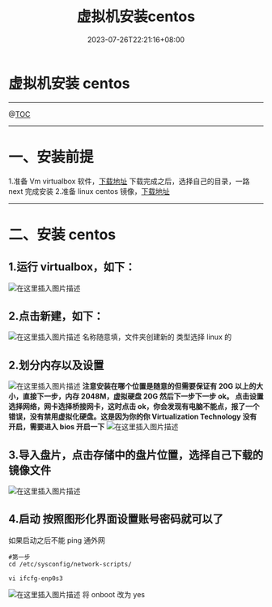 ﻿---
title: "虚拟机安装centos"
date: 2023-07-26T22:21:16+08:00
draft: true
---

# 虚拟机安装 centos

---

@[TOC](文章目录)

---

# 一、安装前提

1.准备 Vm virtualbox 软件，[下载地址](https://www.virtualbox.org/)
下载完成之后，选择自己的目录，一路 next 完成安装 2.准备 linux centos 镜像，[下载地址](http://mirrors.aliyun.com/centos/7/isos/x86_64/)

---

# 二、安装 centos

## 1.运行 virtualbox，如下：

![在这里插入图片描述](https://img-blog.csdnimg.cn/d8e412b0550a48cebc9272b024e3457b.png?x-oss-process=image/watermark,type_d3F5LXplbmhlaQ,shadow_50,text_Q1NETiBAUG15eF93eWg=,size_20,color_FFFFFF,t_70,g_se,x_16)

## 2.点击新建，如下：

![在这里插入图片描述](https://img-blog.csdnimg.cn/07f2f730c18a443e866fb913b9a8cf3a.png?x-oss-process=image/watermark,type_d3F5LXplbmhlaQ,shadow_50,text_Q1NETiBAUG15eF93eWg=,size_20,color_FFFFFF,t_70,g_se,x_16)
名称随意填，文件夹创建新的 类型选择 linux 的

## 2.划分内存以及设置

![在这里插入图片描述](https://img-blog.csdnimg.cn/88fbb00c92ec44fbb0339b19ab5e4675.png?x-oss-process=image/watermark,type_d3F5LXplbmhlaQ,shadow_50,text_Q1NETiBAUG15eF93eWg=,size_16,color_FFFFFF,t_70,g_se,x_16)
**注意安装在哪个位置是随意的但需要保证有 20G 以上的大小，直接下一步，内存 2048M，虚拟硬盘 20G 然后下一步下一步 ok。
点击设置选择网络，网卡选择桥接网卡，这时点击 ok，你会发现有电脑不能点，报了一个错误，没有禁用虚拟化硬盘。这是因为你的你 Virtualization Technology 没有开启，需要进入 bios 开启一下**
![在这里插入图片描述](https://img-blog.csdnimg.cn/c3d37fb5154e4a46af1125d1013d382b.png?x-oss-process=image/watermark,type_d3F5LXplbmhlaQ,shadow_50,text_Q1NETiBAUG15eF93eWg=,size_20,color_FFFFFF,t_70,g_se,x_16)

## 3.导入盘片，点击存储中的盘片位置，选择自己下载的镜像文件

![在这里插入图片描述](https://img-blog.csdnimg.cn/c8040783870a4faea1abdd2036ebf407.png?x-oss-process=image/watermark,type_d3F5LXplbmhlaQ,shadow_50,text_Q1NETiBAUG15eF93eWg=,size_20,color_FFFFFF,t_70,g_se,x_16)

## 4.启动 按照图形化界面设置账号密码就可以了

如果启动之后不能 ping 通外网

```
#第一步
cd /etc/sysconfig/network-scripts/

vi ifcfg-enp0s3
```

![在这里插入图片描述](https://img-blog.csdnimg.cn/1a4e21d7d228457098a69a66b15c1182.png?x-oss-process=image/watermark,type_d3F5LXplbmhlaQ,shadow_50,text_Q1NETiBAUG15eF93eWg=,size_20,color_FFFFFF,t_70,g_se,x_16)
将 onboot 改为 yes

